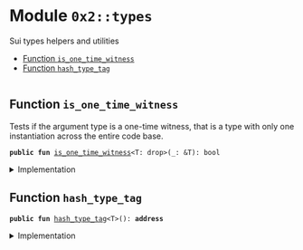 
<a name="0x2_types"></a>

# Module `0x2::types`

Sui types helpers and utilities


-  [Function `is_one_time_witness`](#0x2_types_is_one_time_witness)
-  [Function `hash_type_tag`](#0x2_types_hash_type_tag)


<pre><code></code></pre>



<a name="0x2_types_is_one_time_witness"></a>

## Function `is_one_time_witness`

Tests if the argument type is a one-time witness, that is a type with only one instantiation
across the entire code base.


<pre><code><b>public</b> <b>fun</b> <a href="types.md#0x2_types_is_one_time_witness">is_one_time_witness</a>&lt;T: drop&gt;(_: &T): bool
</code></pre>



<details>
<summary>Implementation</summary>


<pre><code><b>public</b> <b>native</b> <b>fun</b> <a href="types.md#0x2_types_is_one_time_witness">is_one_time_witness</a>&lt;T: drop&gt;(_: &T): bool;
</code></pre>



</details>

<a name="0x2_types_hash_type_tag"></a>

## Function `hash_type_tag`



<pre><code><b>public</b> <b>fun</b> <a href="types.md#0x2_types_hash_type_tag">hash_type_tag</a>&lt;T&gt;(): <b>address</b>
</code></pre>



<details>
<summary>Implementation</summary>


<pre><code><b>public</b> <b>native</b> <b>fun</b> <a href="types.md#0x2_types_hash_type_tag">hash_type_tag</a>&lt;T&gt;(): <b>address</b>;
</code></pre>



</details>
